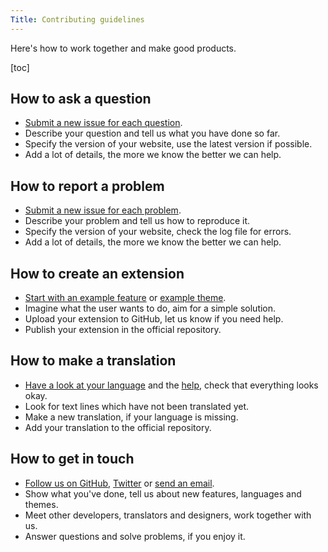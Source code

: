 ```yaml
---
Title: Contributing guidelines
---
```

Here's how to work together and make good products.

[toc]

## How to ask a question

* [Submit a new issue for each question](https://github.com/datenstrom/yellow/issues).
* Describe your question and tell us what you have done so far.
* Specify the version of your website, use the latest version if possible.
* Add a lot of details, the more we know the better we can help.

## How to report a problem

* [Submit a new issue for each problem](https://github.com/datenstrom/yellow/issues).
* Describe your problem and tell us how to reproduce it.
* Specify the version of your website, check the log file for errors.
* Add a lot of details, the more we know the better we can help.

## How to create an extension

* [Start with an example feature](https://github.com/schulle4u/yellow-extension-helloworld) or [example theme](https://github.com/schulle4u/yellow-extension-basic).
* Imagine what the user wants to do, aim for a simple solution.
* Upload your extension to GitHub, let us know if you need help.
* Publish your extension in the official repository.

## How to make a translation

* [Have a look at your language](https://github.com/datenstrom/yellow-extensions#languages) and the [help](https://github.com/datenstrom/yellow-extensions/tree/master/source/help), check that everything looks okay. 
* Look for text lines which have not been translated yet. 
* Make a new translation, if your language is missing.
* Add your translation to the official repository.

## How to get in touch

* [Follow us on GitHub](https://github.com/datenstrom), [Twitter](https://twitter.com/datendeveloper) or [send an email](https://datenstrom.se/contact/).
* Show what you've done, tell us about new features, languages and themes.
* Meet other developers, translators and designers, work together with us. 
* Answer questions and solve problems, if you enjoy it.
